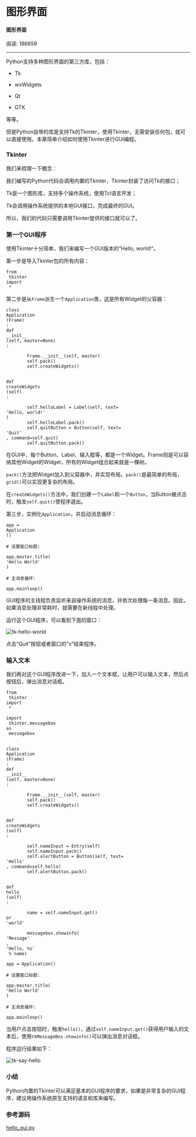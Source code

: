 # 图形界面

#### 图形界面

阅读: 186659

---

Python支持多种图形界面的第三方库，包括：

* Tk

* wxWidgets

* Qt

* GTK

等等。

但是Python自带的库是支持Tk的Tkinter，使用Tkinter，无需安装任何包，就可以直接使用。本章简单介绍如何使用Tkinter进行GUI编程。

### Tkinter

我们来梳理一下概念：

我们编写的Python代码会调用内置的Tkinter，Tkinter封装了访问Tk的接口；

Tk是一个图形库，支持多个操作系统，使用Tcl语言开发；

Tk会调用操作系统提供的本地GUI接口，完成最终的GUI。

所以，我们的代码只需要调用Tkinter提供的接口就可以了。

### 第一个GUI程序

使用Tkinter十分简单，我们来编写一个GUI版本的“Hello, world!”。

第一步是导入Tkinter包的所有内容：

```
from
 tkinter 
import
 *

```

第二步是从`Frame`派生一个`Application`类，这是所有Widget的父容器：

```
class
Application
(Frame)
:
def
__init__
(self, master=None)
:

        Frame.__init__(self, master)
        self.pack()
        self.createWidgets()

    
def
createWidgets
(self)
:

        self.helloLabel = Label(self, text=
'Hello, world!'
)
        self.helloLabel.pack()
        self.quitButton = Button(self, text=
'Quit'
, command=self.quit)
        self.quitButton.pack()

```

在GUI中，每个Button、Label、输入框等，都是一个Widget。Frame则是可以容纳其他Widget的Widget，所有的Widget组合起来就是一棵树。

`pack()`方法把Widget加入到父容器中，并实现布局。`pack()`是最简单的布局，`grid()`可以实现更复杂的布局。

在`createWidgets()`方法中，我们创建一个`Label`和一个`Button`，当Button被点击时，触发`self.quit()`使程序退出。

第三步，实例化`Application`，并启动消息循环：

```
app = 
Application
()

# 设置窗口标题:

app.master.title(
'Hello World'
)

# 主消息循环:

app.mainloop()

```

GUI程序的主线程负责监听来自操作系统的消息，并依次处理每一条消息。因此，如果消息处理非常耗时，就需要在新线程中处理。

运行这个GUI程序，可以看到下面的窗口：

![](https://cdn.liaoxuefeng.com/cdn/files/attachments/00141049329759550860dddd40c49d0806bbf0b3cf7d2f7000 "tk-hello-world")

点击“Quit”按钮或者窗口的“x”结束程序。

### 输入文本

我们再对这个GUI程序改进一下，加入一个文本框，让用户可以输入文本，然后点按钮后，弹出消息对话框。

```
from
 tkinter 
import
 *

import
 tkinter.messagebox 
as
 messagebox


class
Application
(Frame)
:
def
__init__
(self, master=None)
:

        Frame.__init__(self, master)
        self.pack()
        self.createWidgets()

    
def
createWidgets
(self)
:

        self.nameInput = Entry(self)
        self.nameInput.pack()
        self.alertButton = Button(self, text=
'Hello'
, command=self.hello)
        self.alertButton.pack()

    
def
hello
(self)
:

        name = self.nameInput.get() 
or
'world'

        messagebox.showinfo(
'Message'
, 
'Hello, %s'
 % name)

app = Application()

# 设置窗口标题:

app.master.title(
'Hello World'
)

# 主消息循环:

app.mainloop()

```

当用户点击按钮时，触发`hello()`，通过`self.nameInput.get()`获得用户输入的文本后，使用`tkMessageBox.showinfo()`可以弹出消息对话框。

程序运行结果如下：

![](https://cdn.liaoxuefeng.com/cdn/files/attachments/001410493505348d04f0ae2b4274939ab7cbad2c9301f2f000 "tk-say-hello")

### 小结

Python内置的Tkinter可以满足基本的GUI程序的要求，如果是非常复杂的GUI程序，建议用操作系统原生支持的语言和库来编写。

### 参考源码

[hello\_gui.py](https://github.com/michaelliao/learn-python3/blob/master/samples/gui/hello_gui.py)

